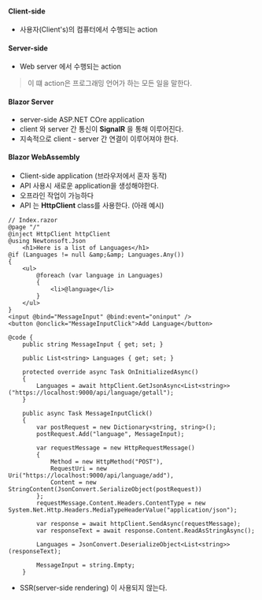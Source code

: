 #### Client-side

* 사용자(Client's)의 컴퓨터에서 수행되는 action

#### Server-side

* Web server 에서 수행되는 action

> 이 떄 action은 프로그래밍 언어가 하는 모든 일을 말한다.



#### Blazor Server

* server-side ASP.NET COre application
* client 와 server 간 통신이 **SignalR** 을 통해 이루어진다.
* 지속적으로 client - server 간 연결이 이루어져야 한다.

#### Blazor WebAssembly

* Client-side application (브라우저에서 혼자 동작)
* API 사용시 새로운 application을 생성해야한다.
* 오프라인 작업이 가능하다
* API 는 **HttpClient** class를 사용한다. (아래 예시)

```  razor
// Index.razor
@page "/"
@inject HttpClient httpClient
@using Newtonsoft.Json
    <h1>Here is a list of Languages</h1>
@if (Languages != null &amp;&amp; Languages.Any())
{
    <ul>
        @foreach (var language in Languages)
        {
            <li>@language</li>
        }
    </ul>
}
<input @bind="MessageInput" @bind:event="oninput" />
<button @onclick="MessageInputClick">Add Language</button>
 
@code {
    public string MessageInput { get; set; }
 
    public List<string> Languages { get; set; }
 
    protected override async Task OnInitializedAsync()
    {
        Languages = await httpClient.GetJsonAsync<List<string>>("https://localhost:9000/api/language/getall");
    }
 
    public async Task MessageInputClick()
    {
        var postRequest = new Dictionary<string, string>();
        postRequest.Add("language", MessageInput);
 
        var requestMessage = new HttpRequestMessage()
        {
            Method = new HttpMethod("POST"),
            RequestUri = new Uri("https://localhost:9000/api/language/add"),
            Content = new StringContent(JsonConvert.SerializeObject(postRequest))
        };
        requestMessage.Content.Headers.ContentType = new System.Net.Http.Headers.MediaTypeHeaderValue("application/json");
 
        var response = await httpClient.SendAsync(requestMessage);
        var responseText = await response.Content.ReadAsStringAsync();
 
        Languages = JsonConvert.DeserializeObject<List<string>>(responseText);
 
        MessageInput = string.Empty;
    }

```

* SSR(server-side rendering) 이 사용되지 않는다.





